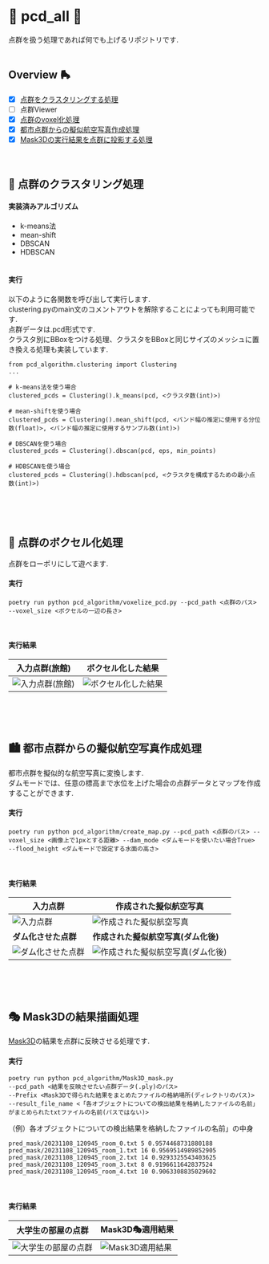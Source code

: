 # 🌈 pcd_all 🌈
点群を扱う処理であれば何でも上げるリポジトリです.
<br><br>


## Overview 🛼
- [x] [点群をクラスタリングする処理](#🎨-点群のクラスタリング処理)
- [ ] 点群Viewer
- [x] [点群のvoxel化処理](#🧩-点群のボクセル化処理)
- [x] [都市点群からの擬似航空写真作成処理](#🏙️-都市点群からの擬似航空写真作成処理)
- [x] [Mask3Dの実行結果を点群に投影する処理](#🎭-mask3dの結果描画処理)
<br><br><br>

<a id="🎨-点群のクラスタリング処理"></a>
## 🎨 点群のクラスタリング処理
#### 実装済みアルゴリズム
- k-means法
- mean-shift
- DBSCAN
- HDBSCAN
<br><br>

#### 実行
以下のように各関数を呼び出して実行します.<br>
clustering.pyのmain文のコメントアウトを解除することによっても利用可能です.<br>
点群データは.pcd形式です.<br>
クラスタ別にBBoxをつける処理、クラスタをBBoxと同じサイズのメッシュに置き換える処理も実装しています.
```
from pcd_algorithm.clustering import Clustering
...

# k-means法を使う場合
clustered_pcds = Clustering().k_means(pcd, <クラスタ数(int)>)

# mean-shiftを使う場合
clustered_pcds = Clustering().mean_shift(pcd, <バンド幅の推定に使用する分位数(float)>, <バンド幅の推定に使用するサンプル数(int)>)

# DBSCANを使う場合
clustered_pcds = Clustering().dbscan(pcd, eps, min_points)

# HDBSCANを使う場合
clustered_pcds = Clustering().hdbscan(pcd, <クラスタを構成するための最小点数(int)>)
```
<br><br><br>

<a id="🧩-点群のボクセル化処理"></a>
## 🧩 点群のボクセル化処理
点群をローポリにして遊べます.
#### 実行
```
poetry run python pcd_algorithm/voxelize_pcd.py --pcd_path <点群のパス> --voxel_size <ボクセルの一辺の長さ>
```
<br>

#### 実行結果
|入力点群(旅館)|ボクセル化した結果|
|---|---|
|![入力点群(旅館)](https://github.com/sakamo1112/pcd-all/assets/125291665/4b4a8058-83ee-4293-bde0-fcc89cb8f10e)|![ボクセル化した結果](https://github.com/sakamo1112/pcd-all/assets/125291665/edcf8400-4ff3-4107-a935-fc01325c465b)|


<br><br><br>

<a id="🏙️-都市点群からの擬似航空写真作成処理"></a>
## 🏙️ 都市点群からの擬似航空写真作成処理
都市点群を擬似的な航空写真に変換します.<br>
ダムモードでは、任意の標高まで水位を上げた場合の点群データとマップを作成することができます.
#### 実行
```
poetry run python pcd_algorithm/create_map.py --pcd_path <点群のパス> --voxel_size <画像上で1pxとする距離> --dam_mode <ダムモードを使いたい場合True> --flood_height <ダムモードで設定する水面の高さ>
```
<br>

#### 実行結果
|入力点群|作成された擬似航空写真|
|---|---|
|![入力点群](https://github.com/sakamo1112/pcd-all/assets/125291665/3c22e0fa-d511-4f89-a398-44bb3cd038ac)|![作成された擬似航空写真](https://github.com/sakamo1112/pcd-all/assets/125291665/32324088-d6fe-417b-8a8b-94964170f3fa)|
|**ダム化させた点群**|**作成された擬似航空写真(ダム化後)**|
|![ダム化させた点群](https://github.com/sakamo1112/pcd-all/assets/125291665/2bfc6cc8-45a3-49f3-b34e-d34062223232)|![作成された擬似航空写真(ダム化後)](https://github.com/sakamo1112/pcd-all/assets/125291665/c1c1eae2-2eca-418a-9c2e-6022c69d030a)|


<br><br><br>

<a id="🎭-mask3dの結果描画処理"></a>
## 🎭 Mask3Dの結果描画処理
[Mask3D](https://github.com/cvg/Mask3D)の結果を点群に反映させる処理です.
#### 実行
```
poetry run python pcd_algorithm/Mask3D_mask.py 
--pcd_path <結果を反映させたい点群データ(.ply)のパス> 
--Prefix <Mask3Dで得られた結果をまとめたファイルの格納場所(ディレクトリのパス)> 
--result_file_name <「各オブジェクトについての検出結果を格納したファイルの名前」がまとめられたtxtファイルの名前(パスではない)>
```
（例）各オブジェクトについての検出結果を格納したファイルの名前」の中身
```
pred_mask/20231108_120945_room_0.txt 5 0.9574468731880188
pred_mask/20231108_120945_room_1.txt 16 0.9569514989852905
pred_mask/20231108_120945_room_2.txt 14 0.9293325543403625
pred_mask/20231108_120945_room_3.txt 8 0.9196611642837524
pred_mask/20231108_120945_room_4.txt 10 0.9063308835029602
```
<br>

#### 実行結果
|大学生の部屋の点群|Mask3D🎭適用結果|
|---|---|
|![大学生の部屋の点群](https://github.com/sakamo1112/pcd-all/assets/125291665/6363f1ce-6ec1-4607-8771-d17f7535bbb7)|![Mask3D適用結果](https://github.com/sakamo1112/pcd-all/assets/125291665/0f43c9bb-1cf3-4ac2-b4b6-5b018eb951f4)|


